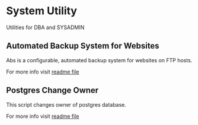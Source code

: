 System Utility
==============

Utilities for DBA and SYSADMIN

Automated Backup System for Websites
------------------------------------

Abs is a configurable, automated backup system for websites on FTP hosts.

For more info visit [readme file](abs/README.md)

Postgres Change Owner
---------------------

This script changes owner of postgres database.

For more info visit [readme file](postgres-utilities/README.md#postgres-change-owner)

